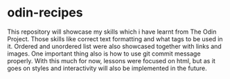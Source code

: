 # odin-recipes

This repository will showcase my skills which i have learnt from The
Odin Project. Those skills like correct text formatting and what tags to be used in 
it. Ordered and unordered list were also showcased together with links and images.
One important thing also is how to use git commit message properly. With this much for now,
lessons were focused on html, but as it goes on styles and  interactivity will also be 
implemented in the future.